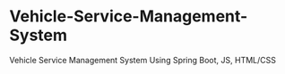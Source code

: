 # Vehicle-Service-Management-System
Vehicle Service Management System Using Spring Boot, JS, HTML/CSS
